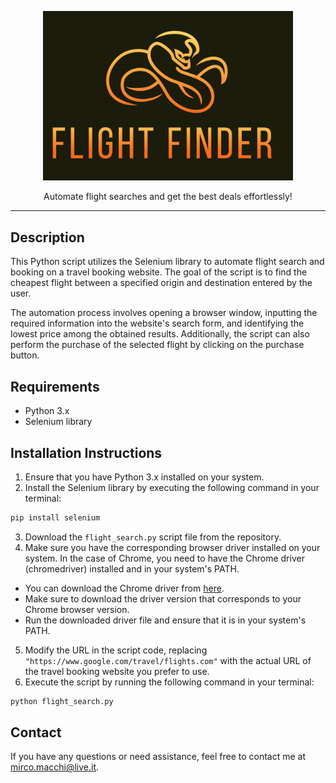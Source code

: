<p align="center">
<img src="img/logo.png" width="400" />
</p>
<p align="center">
Automate flight searches and get the best deals effortlessly!
</p>
 
***


## Description

This Python script utilizes the Selenium library to automate flight search and booking on a travel booking website. The goal of the script is to find the cheapest flight between a specified origin and destination entered by the user.

The automation process involves opening a browser window, inputting the required information into the website's search form, and identifying the lowest price among the obtained results. Additionally, the script can also perform the purchase of the selected flight by clicking on the purchase button.

## Requirements

- Python 3.x
- Selenium library

## Installation Instructions

1. Ensure that you have Python 3.x installed on your system.
2. Install the Selenium library by executing the following command in your terminal:
```bash
pip install selenium
```

3. Download the `flight_search.py` script file from the repository.
4. Make sure you have the corresponding browser driver installed on your system. In the case of Chrome, you need to have the Chrome driver (chromedriver) installed and in your system's PATH.
- You can download the Chrome driver from [here](https://developer.chrome.com/docs/chromedriver/downloads?hl=it).
- Make sure to download the driver version that corresponds to your Chrome browser version.
- Run the downloaded driver file and ensure that it is in your system's PATH.
5. Modify the URL in the script code, replacing `"https://www.google.com/travel/flights.com"` with the actual URL of the travel booking website you prefer to use.
6. Execute the script by running the following command in your terminal:
```bash
python flight_search.py
```

## Contact

If you have any questions or need assistance, feel free to contact me at [mirco.macchi@live.it](mailto:mirco.macchi@live.it).
